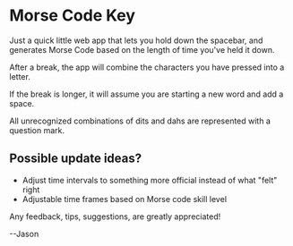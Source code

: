 # Morse Code Key

Just a quick little web app that lets you hold down the spacebar, and generates Morse Code based on the length of time you've held it down.

After a break, the app will combine the characters you have pressed into a letter.

If the break is longer, it will assume you are starting a new word and add a space.

All unrecognized combinations of dits and dahs are represented with a question mark.

## Possible update ideas?

- Adjust time intervals to something more official instead of what "felt" right
- Adjustable time frames based on Morse code skill level

Any feedback, tips, suggestions, are greatly appreciated!

--Jason
